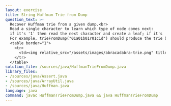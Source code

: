 ```yaml
---
layout: exercise
title: String Huffman Trie from Dump
question_text: >-
  Recover Huffman trie from a given dump.<br>
  Read a single character to learn which type of node comes next:
  if it's '1' then read the next character and create a leaf; if it's '0' then create an internal node and recursively build its left and right subtress.<br>
  For example, trieFromDump("01a01b01r01c1d") should produce the trie below.
  <table border="1">
    <tr>
      <td><img relative_src="/assets/images/abracadabra-trie.png" title="abracadabra-trie"></td>
    </tr>
  </table>
solution_file: /sources/java/HuffmanTrieFromDump.java
library_files:
- /sources/java/Assert.java
- /sources/java/ArrayUtil.java
- /sources/java/Huffman.java
language: java
command: javac HuffmanTrieFromDump.java && java HuffmanTrieFromDump
---
```

